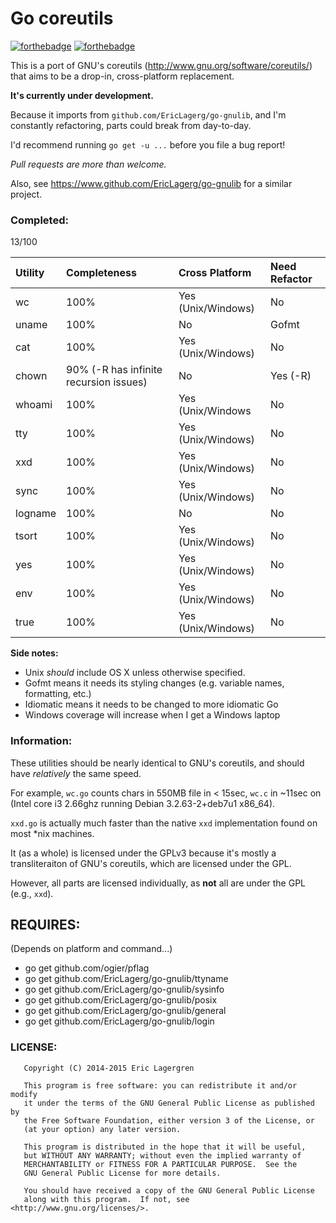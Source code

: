 # Go coreutils

[![forthebadge](http://forthebadge.com/images/badges/made-with-crayons.svg)](http://forthebadge.com)
[![forthebadge](http://forthebadge.com/images/badges/as-seen-on-tv.svg)](http://forthebadge.com)

This is a port of GNU's coreutils (http://www.gnu.org/software/coreutils/)
that aims to be a drop-in, cross-platform replacement.

**It's currently under development.**

Because it imports from `github.com/EricLagerg/go-gnulib`, and I'm constantly
refactoring, parts could break from day-to-day.

I'd recommend running `go get -u ...` before you file a bug report!

*Pull requests are more than welcome.*

Also, see https://www.github.com/EricLagerg/go-gnulib for a similar project.

### Completed:

13/100

| Utility | Completeness   | Cross Platform      | Need Refactor|
|:--------|:---------------|:--------------------|:-------------|
| wc      | 100%           | Yes (Unix/Windows)  | No           |
| uname   | 100%           | No                  | Gofmt        |
| cat     | 100%           | Yes (Unix/Windows)  | No           |
| chown   | 90% (-R has infinite recursion issues) | No | Yes (-R)   |
| whoami  | 100%           | Yes (Unix/Windows   | No           |
| tty     | 100%           | Yes (Unix/Windows)  | No           |
| xxd     | 100%           | Yes (Unix/Windows)  | No           |
| sync    | 100%           | Yes (Unix/Windows)  | No           |
| logname | 100%           | No                  | No           |
| tsort   | 100%           | Yes (Unix/Windows)  | No           |
| yes     | 100%           | Yes (Unix/Windows)  | No           |
| env     | 100%           | Yes (Unix/Windows)  | No           |
| true    | 100%           | Yes (Unix/Windows)  | No           |

**Side notes:**
- Unix *should* include OS X unless otherwise specified.
- Gofmt means it needs its styling changes (e.g. variable names, formatting, etc.)
- Idiomatic means it needs to be changed to more idiomatic Go
- Windows coverage will increase when I get a Windows laptop

### Information:

These utilities should be nearly identical to GNU's coreutils, and should have 
*relatively* the same speed. 

For example, `wc.go` counts chars in 550MB file in < 15sec, `wc.c` in ~11sec 
on (Intel core i3 2.66ghz running Debian 3.2.63-2+deb7u1 x86_64).

`xxd.go` is actually much faster than the native `xxd` implementation found 
on most *nix machines.

It (as a whole) is licensed under the GPLv3 because it's mostly a
transliteraiton of GNU's coreutils, which are licensed under the GPL.

However, all parts are licensed individually, as **not** all are under
the GPL (e.g., `xxd`).

## REQUIRES:

(Depends on platform and command...)
- go get github.com/ogier/pflag
- go get github.com/EricLagerg/go-gnulib/ttyname
- go get github.com/EricLagerg/go-gnulib/sysinfo
- go get github.com/EricLagerg/go-gnulib/posix
- go get github.com/EricLagerg/go-gnulib/general
- go get github.com/EricLagerg/go-gnulib/login

### LICENSE:

```
   Copyright (C) 2014-2015 Eric Lagergren

   This program is free software: you can redistribute it and/or modify
   it under the terms of the GNU General Public License as published by
   the Free Software Foundation, either version 3 of the License, or
   (at your option) any later version.

   This program is distributed in the hope that it will be useful,
   but WITHOUT ANY WARRANTY; without even the implied warranty of
   MERCHANTABILITY or FITNESS FOR A PARTICULAR PURPOSE.  See the
   GNU General Public License for more details.

   You should have received a copy of the GNU General Public License
   along with this program.  If not, see <http://www.gnu.org/licenses/>.
```
